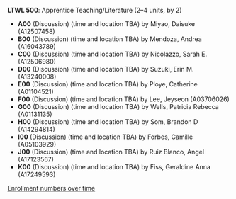 **LTWL 500**: Apprentice Teaching/Literature (2–4 units, by 2)

- **A00** (Discussion) (time and location TBA) by Miyao, Daisuke (A12507458)
- **B00** (Discussion) (time and location TBA) by Mendoza, Andrea (A16043789)
- **C00** (Discussion) (time and location TBA) by Nicolazzo, Sarah E. (A12506980)
- **D00** (Discussion) (time and location TBA) by Suzuki, Erin M. (A13240008)
- **E00** (Discussion) (time and location TBA) by Ploye, Catherine (A01104521)
- **F00** (Discussion) (time and location TBA) by Lee, Jeyseon (A03706026)
- **G00** (Discussion) (time and location TBA) by Wells, Patricia Rebecca (A01131135)
- **H00** (Discussion) (time and location TBA) by Som, Brandon D (A14294814)
- **I00** (Discussion) (time and location TBA) by Forbes, Camille (A05103929)
- **J00** (Discussion) (time and location TBA) by Ruiz Blanco, Angel (A17123567)
- **K00** (Discussion) (time and location TBA) by Fiss, Geraldine Anna (A17249593)

[Enrollment numbers over time](./LTWL500.tsv)
